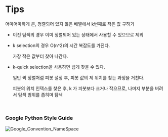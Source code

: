 # Tips

어마어마하게 큰, 정렬되어 있지 않은 배열에서 k번째로 작은 값 구하기

- 이진 탐색의 경우 이미 정렬되어 있는 상태에서 사용할 수 있으므로 제외

- k selection의 경우 O(n^2)의 시간 복잡도를 가진다.

  가장 작은 값부터 찾아 나간다.

- k-quick selection을 사용하면 쉽게 찾을 수 있다.

  일반 퀵 정렬처럼 피봇 설정 후, 피봇 값의 제 위치를 찾는 과정을 거친다.

  피봇의 위치 인덱스를 찾은 후, k 가 피봇보다 크거나 작으므로, 나머지 부분을 버려서 탐색 범위를 좁히며 탐색

<br>

### Google Python Style Guide

![Google_Convention_NameSpace](/Users/whdbin/Documents/00_TIL/02_ComputerScience/assets/Google_Convention_NameSpace.png)